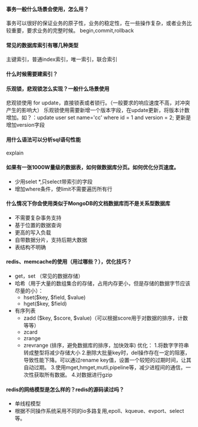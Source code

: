 #### 事务一般什么场景会使用，怎么用？
事务可以很好的保证业务的原子性，业务的稳定性，在一些操作复杂，或者业务比较重要，要求业务的完整时候。
begin,commit,rollback

#### 常见的数据库索引有哪几种类型
主键索引，普通index索引，唯一索引，联合索引

#### 什么时候需要建索引？

#### 乐观锁，悲观锁怎么实现？一般什么场景使用
悲观锁使用 for update，直接锁表或者锁行。（一般要求的响应速度不高，对冲突产生的影响大）
乐观锁使用需要新增一个版本字段，在update更新，将版本计数增加。如？：update user set name='cc' where id = 1 and version = 2; 更新是增加version字段

#### 用什么语法可以分析sql语句性能
explain

#### 如果有一张1000W量级的数据表，如何做数据库分页。如何优化分页速度。
- 少用selet *,只select带索引的字段
- 增加where条件，使limit不需要遍历所有行

#### 什么情况下你会使用类似于MongoDB的文档数据库而不是关系型数据库
- 不需要复杂事务支持
- 基于位置的数据查询
- 更高的写入负载
- 自带数据分片，支持后期大数据
- 表结构不明确

#### redis、memcache的使用（用过哪些？），优化技巧？
- get，set （常见的数据存储）
- 哈希（用于大量的数组集合的存储，占用内存更小，但是存储的数据字节应该尽量的小）：
    + hset($key, $field, $value)
    + hget($key, $field)
- 有序列表
    + zadd ($key, $score, $value)（可以根据score用于对数据的排序，计数等等）
    + zcard
    + zrange
    + zrevrange (排序，避免数据库的排序，加快效率)
优化：
1.将数字字符串转成整型将减少存储大小
2.删除大批量key时，del操作存在一定的阻塞，导致性能下降。可以通过rename key值，设置一个较短的过期时间，让其自动过期。
3.使用mget,hmget,mutli,pipeline等，减少进程间的通信，一次性获取所有数据。
4.对数据进行gzip

#### redis的网络模型是怎么样的？redis的源码读过吗？
- 单线程模型
- 根据不同操作系统采用不同的io多路复用,epoll、kqueue、evport、select等。

